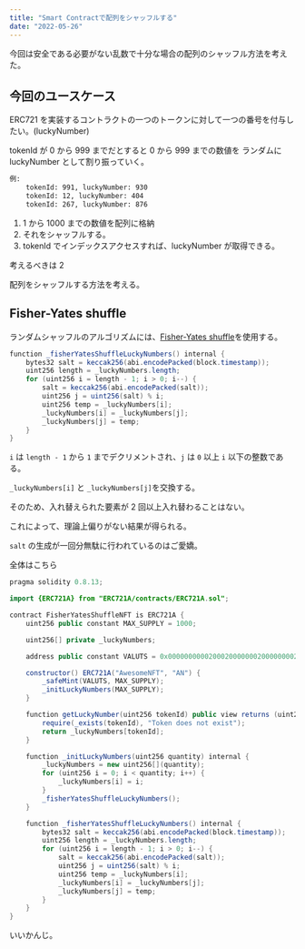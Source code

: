 ```yaml
---
title: "Smart Contractで配列をシャッフルする"
date: "2022-05-26"
---
```


今回は安全である必要がない乱数で十分な場合の配列のシャッフル方法を考えた。

## 今回のユースケース

ERC721 を実装するコントラクトの一つのトークンに対して一つの番号を付与したい。(luckyNumber)

tokenId が 0 から 999 までだとすると 0 から 999 までの数値を ランダムに luckyNumber として割り振っていく。

```txt
例:
    tokenId: 991, luckyNumber: 930
    tokenId: 12, luckyNumber: 404
    tokenId: 267, luckyNumber: 876
```

1. 1 から 1000 までの数値を配列に格納
2. それをシャッフルする。
3. tokenId でインデックスアクセスすれば、luckyNumber が取得できる。

考えるべきは 2

配列をシャッフルする方法を考える。

## Fisher-Yates shuffle

ランダムシャッフルのアルゴリズムには、[Fisher-Yates shuffle](https://en.wikipedia.org/wiki/Fisher%E2%80%93Yates_shuffle)を使用する。

```java
function _fisherYatesShuffleLuckyNumbers() internal {
    bytes32 salt = keccak256(abi.encodePacked(block.timestamp));
    uint256 length = _luckyNumbers.length;
    for (uint256 i = length - 1; i > 0; i--) {
        salt = keccak256(abi.encodePacked(salt));
        uint256 j = uint256(salt) % i;
        uint256 temp = _luckyNumbers[i];
        _luckyNumbers[i] = _luckyNumbers[j];
        _luckyNumbers[j] = temp;
    }
}
```

`i` は `length - 1` から `1` までデクリメントされ、`j` は `0` 以上 `i` 以下の整数である。

`_luckyNumbers[i]` と `_luckyNumbers[j]`を交換する。

そのため、入れ替えられた要素が 2 回以上入れ替わることはない。

これによって、理論上偏りがない結果が得られる。

`salt` の生成が一回分無駄に行われているのはご愛嬌。

全体はこちら

```java
pragma solidity 0.8.13;

import {ERC721A} from "ERC721A/contracts/ERC721A.sol";

contract FisherYatesShuffleNFT is ERC721A {
    uint256 public constant MAX_SUPPLY = 1000;

    uint256[] private _luckyNumbers;

    address public constant VALUTS = 0x0000000000200020000000200000000200000000;

    constructor() ERC721A("AwesomeNFT", "AN") {
        _safeMint(VALUTS, MAX_SUPPLY);
        _initLuckyNumbers(MAX_SUPPLY);
    }

    function getLuckyNumber(uint256 tokenId) public view returns (uint256) {
        require(_exists(tokenId), "Token does not exist");
        return _luckyNumbers[tokenId];
    }

    function _initLuckyNumbers(uint256 quantity) internal {
        _luckyNumbers = new uint256[](quantity);
        for (uint256 i = 0; i < quantity; i++) {
            _luckyNumbers[i] = i;
        }
        _fisherYatesShuffleLuckyNumbers();
    }

    function _fisherYatesShuffleLuckyNumbers() internal {
        bytes32 salt = keccak256(abi.encodePacked(block.timestamp));
        uint256 length = _luckyNumbers.length;
        for (uint256 i = length - 1; i > 0; i--) {
            salt = keccak256(abi.encodePacked(salt));
            uint256 j = uint256(salt) % i;
            uint256 temp = _luckyNumbers[i];
            _luckyNumbers[i] = _luckyNumbers[j];
            _luckyNumbers[j] = temp;
        }
    }
}

```

いいかんじ。
